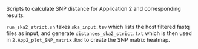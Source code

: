 Scripts to calculate SNP distance for Application 2 and corresponding results:

`run_ska2_strict.sh` takes `ska_input.tsv` which lists the host filtered fastq files as input, and generate `distances_ska2_strict.txt` which is then used in `2.App2_plot_SNP_matrix.Rmd` to create the SNP matrix heatmap.
